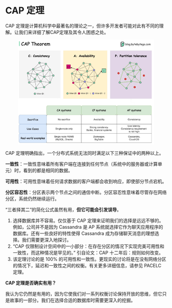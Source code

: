 # CAP 定理

CAP 定理是计算机科学中最著名的理论之一，但许多开发者可能对此有不同的理解。让我们来详细了解CAP定理及其令人困惑之处。

<figure><img src="../.gitbook/assets/image (1) (1).png" alt=""><figcaption></figcaption></figure>

CAP 定理明确指出，一个分布式系统无法同时满足以下三种保证中的两种以上。

**一致性**：一致性意味着所有客户端在连接到任何节点（系统中的服务器或计算单元）时，看到的都是相同的数据。

**可用性**：可用性意味着任何请求数据的客户端都会收到响应，即使部分节点宕机。

**分区容忍性**：分区表示两个节点之间的通信中断。分区容忍性意味着尽管存在网络分区，系统仍然继续运行。

“三者择其二”的简化公式虽然有用，**但它可能会引发误导**。

1. 选择数据库并不容易。仅仅基于 CAP 定理来证明我们的选择是远远不够的。例如，公司并不是因为 Cassandra 是 AP 系统就选择它作为聊天应用程序的数据库。还有一些良好的特性使得 Cassandra 成为存储聊天消息的理想选择。我们需要更深入地探讨。
2. “CAP 仅限制设计空间中的一小部分：在存在分区的情况下实现完美可用性和一致性，而这种情况是罕见的。” 引自论文：CAP 十二年后：规则如何改变。
3. 该定理讨论的是 100% 的可用性和一致性。更现实的讨论将是在没有网络分区的情况下，延迟和一致性之间的权衡。有关更多详细信息，请参见 PACELC 定理。

**CAP 定理是否确实有用？**

我认为它仍然是有用的，因为它使我们对一系列权衡讨论保持开放的思维，但它只是故事的一部分。我们在选择合适的数据库时需要更深入的挖掘。





